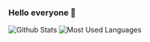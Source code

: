 ### Hello everyone 👋

![Github Stats](https://github-readme-stats.vercel.app/api?username=Machurui&show_icons=true&theme=dark&hide_border=true)
![Most Used Languages](https://github-readme-stats.vercel.app/api/top-langs/?username=Machurui&theme=dark&hide_border=true)

<!--
**Machurui/Machurui** is a ✨ _special_ ✨ repository because its `README.md` (this file) appears on your GitHub profile.

Here are some ideas to get you started:

- 🔭 I’m currently working on ...
- 🌱 I’m currently learning ...
- 👯 I’m looking to collaborate on ...
- 🤔 I’m looking for help with ...
- 💬 Ask me about ...
- 📫 How to reach me: ...
- 😄 Pronouns: ...
- ⚡ Fun fact: ...
-->
